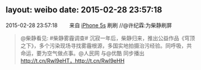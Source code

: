 layout: weibo
date: 2015-02-28 23:57:18
---
2015-02-28 23:57:18  &nbsp;&nbsp;&nbsp;&nbsp;&nbsp;&nbsp; 来自 <a href="sinaweibo://customweibosource" rel="nofollow">iPhone 5s</a>
刷刷 //@许纪霖:为柴静刷屏
>  @柴静看见: #柴静雾霾调查# 沉寂一年后，柴静归来，推出公益作品《穹顶之下》，多个污染现场寻找雾霾根源，多国实地拍摄治污经验。同呼吸，共命运，要为空气做点事。@人民网 与@优酷 同步播出 http://t.cn/Rwl9eHT，http://t.cn/Rwl9eHH ​​​
